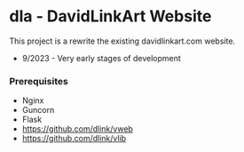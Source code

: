 # dla - DavidLinkArt Website

This project is a rewrite the existing davidlinkart.com website.

* 9/2023 - Very early stages of development

### Prerequisites

* Nginx
* Guncorn
* Flask
* https://github.com/dlink/vweb
* https://github.com/dlink/vlib

